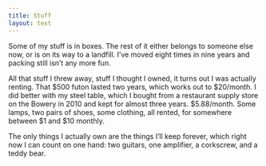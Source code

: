 ```yaml
---
title: Stuff
layout: text
---
```

Some of my stuff is in boxes. The rest of it either belongs to someone else now, or is on its way to a landfill. I’ve moved eight times in nine years and packing still isn’t any more fun.

All that stuff I threw away, stuff I thought I owned, it turns out I was actually renting. That $500 futon lasted two years, which works out to $20/month. I did better with my steel table, which I bought from a restaurant supply store on the Bowery in 2010 and kept for almost three years. $5.88/month. Some lamps, two pairs of shoes, some clothing, all rented, for somewhere between $1 and $10 monthly.

The only things I actually own are the things I’ll keep forever, which right now I can count on one hand: two guitars, one amplifier, a corkscrew, and a teddy bear.
